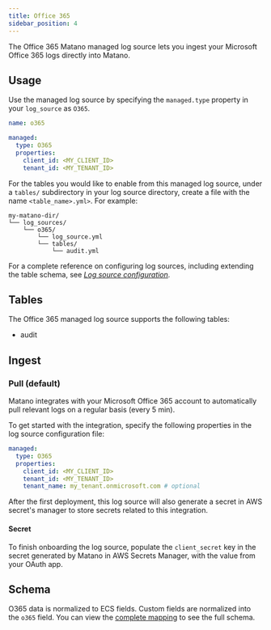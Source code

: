 ```yaml
---
title: Office 365
sidebar_position: 4
---
```


The Office 365 Matano managed log source lets you ingest your Microsoft Office 365 logs directly into Matano.

## Usage

Use the managed log source by specifying the `managed.type` property in your `log_source` as `O365`.

```yml
name: o365

managed:
  type: O365
  properties:
    client_id: <MY_CLIENT_ID>
    tenant_id: <MY_TENANT_ID>
```

For the tables you would like to enable from this managed log source, under a `tables/` subdirectory in your log source directory, create a file with the name `<table_name>.yml>`. For example:

```
my-matano-dir/
└── log_sources/
    └── o365/
        └── log_source.yml
        └── tables/
            └── audit.yml
```

For a complete reference on configuring log sources, including extending the table schema, see [_Log source configuration_](../configuration.md).

## Tables

The Office 365 managed log source supports the following tables:

- audit

## Ingest

### Pull (default)

Matano integrates with your Microsoft Office 365 account to automatically pull relevant logs on a regular basis (every 5 min).

To get started with the integration, specify the following properties in the log source configuration file:

```yml
managed:
  type: O365
  properties:
    client_id: <MY_CLIENT_ID>
    tenant_id: <MY_TENANT_ID>
    tenant_name: my_tenant.onmicrosoft.com # optional
```

After the first deployment, this log source will also generate a secret in AWS secret's manager to store secrets related to this integration.

#### Secret

To finish onboarding the log source, populate the `client_secret` key in the secret generated by Matano in AWS Secrets Manager, with the value from your OAuth app.

## Schema

O365 data is normalized to ECS fields. Custom fields are normalized into the `o365` field. You can view the [complete mapping][1] to see the full schema.

[1]: https://github.com/matanolabs/matano/blob/main/data/managed/log_sources/o365/tables/audit.yml